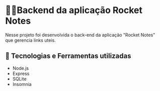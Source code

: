 # 👨‍💻Backend da aplicação Rocket Notes

Nesse projeto foi desenvolvida o back-end da aplicação "Rocket Notes" que gerencia links uteis.

## 📱 Tecnologias e Ferramentas utilizadas

- Node.js
- Express
- SQLite
- Insomnia

